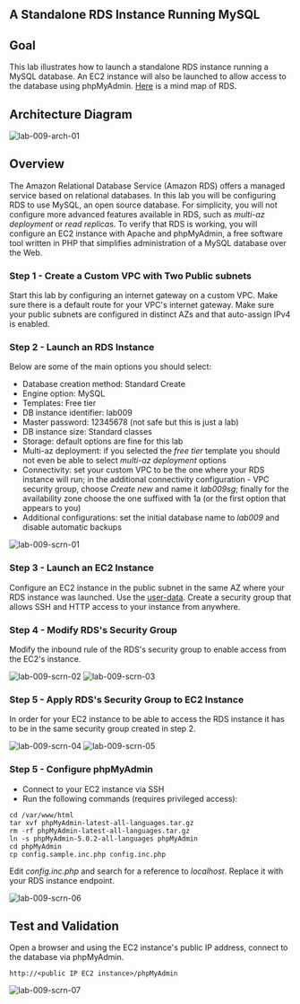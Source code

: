 ## A Standalone RDS Instance Running MySQL

## Goal
This lab illustrates how to launch a standalone RDS instance running a MySQL database. An EC2 instance will also be launched to allow access to the database using phpMyAdmin. [Here](../images/RDS.png) is a mind map of RDS.

## Architecture Diagram

![lab-009-arch-01](images/lab-009-arch-01.png)

## Overview
The Amazon Relational Database Service (Amazon RDS) offers a managed service based on relational databases.  In this lab you will be configuring RDS to use MySQL, an open source database. For simplicity, you will not configure more advanced features available in RDS, such as *multi-az deployment* or *read replicas*. To verify that RDS is working, you will configure an EC2 instance with Apache and phpMyAdmin, a free software tool written in PHP that simplifies administration of a MySQL database over the Web.

### Step 1 - Create a Custom VPC with Two Public subnets

Start this lab by configuring an internet gateway on a custom VPC. Make sure there is a default route for your VPC's internet gateway. Make sure your public subnets are configured in distinct AZs and that auto-assign IPv4 is enabled.

### Step 2 - Launch an RDS Instance

Below are some of the main options you should select:
* Database creation method: Standard Create
* Engine option: MySQL
* Templates: Free tier
* DB instance identifier: lab009
* Master password: 12345678 (not safe but this is just a lab)
* DB instance size: Standard classes
* Storage: default options are fine for this lab
* Multi-az deployment: if you selected the *free tier* template you should not even be able to select *multi-az deployment* options
* Connectivity: set your custom VPC to be the one where your RDS instance will run; in the additional connectivity configuration - VPC security group, choose *Create new* and name it *lab009sg*; finally for the availability zone choose the one suffixed with 1a (or the first option that appears to you)
* Additional configurations: set the initial database name to *lab009* and disable automatic backups

![lab-009-scrn-01](images/lab-009-scrn-01.png)

### Step 3 - Launch an EC2 Instance

Configure an EC2 instance in the public subnet in the same AZ where your RDS instance was launched. Use the [user-data](files/user-data.sh). Create a security group that allows SSH and HTTP access to your instance from anywhere.

### Step 4 - Modify RDS's Security Group

Modify the inbound rule of the RDS's security group to enable access from the EC2's instance.

![lab-009-scrn-02](images/lab-009-scrn-02.png)
![lab-009-scrn-03](images/lab-009-scrn-03.png)

### Step 5 - Apply RDS's Security Group to EC2 Instance

In order for your EC2 instance to be able to access the RDS instance it has to be in the same security group created in step 2.

![lab-009-scrn-04](images/lab-009-scrn-04.png)
![lab-009-scrn-05](images/lab-009-scrn-05.png)

### Step 5 - Configure phpMyAdmin

* Connect to your EC2 instance via SSH
* Run the following commands (requires privileged access):

```
cd /var/www/html
tar xvf phpMyAdmin-latest-all-languages.tar.gz
rm -rf phpMyAdmin-latest-all-languages.tar.gz
ln -s phpMyAdmin-5.0.2-all-languages phpMyAdmin
cd phpMyAdmin
cp config.sample.inc.php config.inc.php
```

Edit *config.inc.php* and search for a reference to *localhost*. Replace it with your RDS instance endpoint.

![lab-009-scrn-06](images/lab-009-scrn-06.png)

## Test and Validation

Open a browser and using the EC2 instance's public IP address, connect to the database via phpMyAdmin.

```
http://<public IP EC2 instance>/phpMyAdmin
```

![lab-009-scrn-07](images/lab-009-scrn-07.png)
